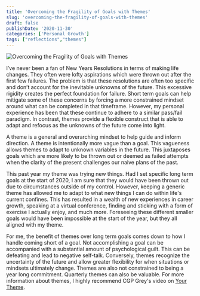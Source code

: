 ```yaml
---
title: 'Overcoming the Fragility of Goals with Themes'
slug: 'overcoming-the-fragility-of-goals-with-themes'
draft: false
publishDate: '2020-11-30'
categories: ['Personal Growth']
tags: ["reflections","themes"]
---
```

![Overcoming the Fragility of Goals with Themes](images/people-light-exhibit.jpg#center)

I’ve never been a fan of New Years Resolutions in terms of making life changes. They often were lofty aspirations which were thrown out after the first few failures. The problem is that these resolutions are often too specific and don’t account for the inevitable unknowns of the future. This excessive rigidity creates the perfect foundation for failure. Short term goals can help mitigate some of these concerns by forcing a more constrained mindset around what can be completed in that timeframe. However, my personal experience has been that these continue to adhere to a similar pass/fail paradigm. In contrast, themes provide a flexible construct that is able to adapt and refocus as the unknowns of the future come into light.

A theme is a general and overarching mindset to help guide and inform direction. A theme is intentionally more vague than a goal. This vagueness allows themes to adapt to unknown variables in the future. This juxtaposes goals which are more likely to be thrown out or deemed as failed attempts when the clarity of the present challenges our naive plans of the past.

This past year my theme was trying new things. Had I set specific long term goals at the start of 2020, I am sure that they would have been thrown out due to circumstances outside of my control. However, keeping a generic theme has allowed me to adapt to what new things I can do within life's current confines. This has resulted in a wealth of new experiences in career growth, speaking at a virtual conference, finding and sticking with a form of exercise I actually enjoy, and much more. Foreseeing these different smaller goals would have been impossible at the start of the year, but they all aligned with my theme.

For me, the benefit of themes over long term goals comes down to how I handle coming short of a goal. Not accomplishing a goal can be accompanied with a substantial amount of psychological  guilt. This can be defeating and lead to negative self-talk. Conversely, themes recognize the uncertainty of the future and allow greater flexibility for when situations or mindsets ultimately change. Themes are also not constrained to being a year long commitment. Quarterly themes can also be valuable. For more information about themes, I highly recommend CGP Grey's video on [Your Theme](https://www.youtube.com/watch?v=NVGuFdX5guE&t=1s).
